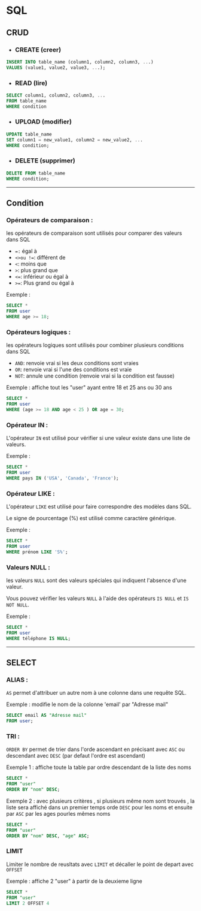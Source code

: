 # SQL

## CRUD 

- ### CREATE (creer)
```sql
INSERT INTO table_name (column1, column2, column3, ...)
VALUES (value1, value2, value3, ...);
```

- ### READ (lire)
```sql
SELECT column1, column2, column3, ...
FROM table_name
WHERE condition
```

- ### UPLOAD (modifier)
```sql
UPDATE table_name
SET column1 = new_value1, column2 = new_value2, ...
WHERE condition;
```

- ### DELETE (supprimer)
```sql
DELETE FROM table_name
WHERE condition;
```
---
## Condition

### Opérateurs de comparaison : 
les opérateurs de comparaison sont utilisés pour comparer des valeurs dans SQL

- ``=:`` égal à
- ``<>ou !=``: différent de
- ``<``: moins que
- ``>``: plus grand que
- ``<=``: inférieur ou égal à
- ``>=``: Plus grand ou égal à

Exemple : 
```sql
SELECT *
FROM user
WHERE age >= 18;
```

### Opérateurs logiques : 
les opérateurs logiques sont utilisés pour combiner plusieurs conditions dans SQL
- ``AND``: renvoie vrai si les deux conditions sont vraies
- ``OR``: renvoie vrai si l'une des conditions est vraie
- ``NOT``: annule une condition (renvoie vrai si la condition est fausse)

Exemple : affiche tout les "user" ayant entre 18 et 25 ans ou 30 ans
```sql
SELECT *
FROM user
WHERE (age >= 18 AND age < 25 ) OR age = 30;
```

### Opérateur IN :
L'opérateur ``IN`` est utilisé pour vérifier si une valeur existe dans une liste de valeurs.

Exemple : 
```sql
SELECT *
FROM user
WHERE pays IN ('USA', 'Canada', 'France');
```

### Opérateur LIKE : 
L'opérateur ``LIKE`` est utilisé pour faire correspondre des modèles dans SQL. 

Le signe de pourcentage (%) est utilisé comme caractère générique.

Exemple :
```sql
SELECT *
FROM user
WHERE prénom LIKE 'S%';
```

### Valeurs NULL : 
les valeurs ``NULL`` sont des valeurs spéciales qui indiquent l'absence d'une valeur. 

Vous pouvez vérifier les valeurs ``NULL`` à l'aide des opérateurs ``IS NULL`` et ``IS NOT NULL``.

Exemple :
```sql
SELECT *
FROM user
WHERE téléphone IS NULL;
```
---
## SELECT 

### ALIAS : 
``AS`` permet d'attribuer un autre nom à une colonne dans une requête SQL.

Exemple : modifie le nom de la colonne 'email' par "Adresse mail"
```sql 
SELECT email AS "Adresse mail"
FROM user;
```

### TRI :
``ORDER BY`` permet de trier dans l'orde ascendant en précisant avec ``ASC`` ou descendant avec ``DESC`` (par defaut l'ordre est ascendant)

Exemple 1 : affiche toute la table par ordre descendant  de la liste des noms
```sql
SELECT *
FROM "user"
ORDER BY "nom" DESC;
```

Exemple 2 : avec plusieurs critères , si plusieurs même nom sont trouvés , la liste sera affiché dans un premier temps orde ``DESC`` pour les noms et ensuite par ``ASC`` par les ages pourles mêmes noms

```sql
SELECT *
FROM "user"
ORDER BY "nom" DESC, "age" ASC;
```

### LIMIT
Limiter le nombre de reusltats avec ``LIMIT`` et décaller le point de depart avec ``OFFSET``

Exemple : affiche 2 "user" à partir de la deuxieme ligne

```sql
SELECT *
FROM "user"
LIMIT 2 OFFSET 4
```


